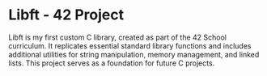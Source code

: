 # Libft - 42 Project

Libft is my first custom C library, created as part of the 42 School curriculum. It replicates essential standard library functions and includes additional utilities for string manipulation, memory management, and linked lists. This project serves as a foundation for future C projects.
